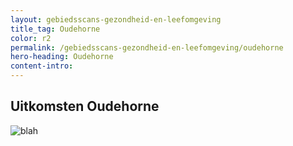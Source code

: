 ```yaml
---
layout: gebiedsscans-gezondheid-en-leefomgeving
title_tag: Oudehorne
color: r2
permalink: /gebiedsscans-gezondheid-en-leefomgeving/oudehorne
hero-heading: Oudehorne
content-intro:
---
```

## Uitkomsten Oudehorne

![blah](/uploads/Grafieken_Gebiedsscans_Dorpen-18.png)
